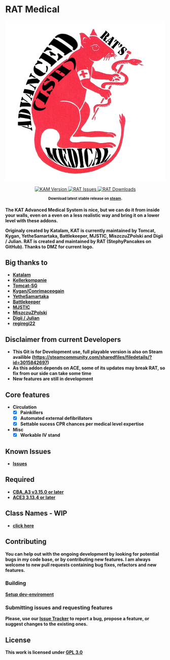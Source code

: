 # RAT Medical

<p align="center">
    <img src="https://raw.githubusercontent.com/StephyPancakes/RAT-Advancedish-Medical/master/logo3.png">
</p>

<p align="center">
    <a href="https://raw.githubusercontent.com/StephyPancakes/RAT-Advancedish-Medical/releases/latest">
        <img src="https://img.shields.io/badge/Version-2.0-blue.svg?style=flat-square" alt="KAM Version">
    </a>
    <a href="https://raw.githubusercontent.com/StephyPancakes/RAT-Advancedish-Medical/issues">
        <img src="https://img.shields.io/github/issues-raw/Tomcat-SG/KAM.svg?style=flat-square&label=Issues" alt="RAT Issues">
    </a>
    <a href="https://raw.githubusercontent.com/StephyPancakes/RAT-Advancedish-Medical/releases/latest">
        <img src="https://img.shields.io/github/downloads/Tomcat-SG/KAM/total.svg?style=flat-square&label=Downloads" alt="RAT Downloads">
    </a>
</p>

<p align="center">
    <sup><strong>Download latest stable release on <a href="https://steamcommunity.com/sharedfiles/filedetails/?id=3015842697">steam</a>.<br/>
</p>


**The KAT Advanced Medical System is nice, but we can do it from inside your walls, even on a even on a less realistic way and bring it on a lower level with these addons.**

Originaly created by Katalam, KAT is currently maintained by Tomcat, Kygan, YetheSamartaka, Battlekeeper, MJSTIC, MiszczuZPolski and Digii / Julian. RAT is created and maintained by RAT (StephyPancakes on GitHub). Thanks to DMZ for current logo.

## Big thanks to

- [Katalam](https://github.com/Katalam)
- [Kellerkompanie](http://kellerkompanie.com/)
- [Tomcat-SG](https://github.com/Tomcat-SG)
- [Kygan/Conrimaceogain](https://github.com/Conrimaceogain)
- [YetheSamartaka](https://github.com/YetheSamartaka)
- [Battlekeeper](https://github.com/Battlekeeper)
- [MJSTIC](https://github.com/mazinskihenry)
- [MiszczuZPolski](https://github.com/MiszczuZPolski)
- [Digii / Julian](https://github.com/AtrixZockt)
- [regiregi22](https://github.com/regiregi22)

## Disclaimer from current Developers

- This Git is for Development use, full playable version is also on Steam availible (https://steamcommunity.com/sharedfiles/filedetails/?id=3015842697)
- As this addon depends on ACE, some of its updates may break RAT, so fix from our side can take some time
- New features are still in development

## Core features

- Circulation
  - [x] Painkillers
  - [x] Automated external defibrillators
  - [x] Settable sucess CPR chances per medical level expertise
- Misc
  - [x] Workable IV stand

## Known Issues

- [Issues](https://github.com/RAT-Advancedish-Medical/RAT/issues)

## Required

- [CBA_A3 v3.15.0 or later](https://steamcommunity.com/sharedfiles/filedetails/?id=450814997)
- [ACE3 3.13.4 or later](https://steamcommunity.com/sharedfiles/filedetails/?id=463939057)

## Class Names - WIP

- [click here](https://github.com/Tomcat-SG/KAM/wiki/Classnames)

## Contributing

You can help out with the ongoing development by looking for potential bugs in my code base, or by contributing new features. I am always welcome to new pull requests containing bug fixes, refactors and new features.

### Building

[Setup dev-enviroment](https://github.com/Tomcat-SG/KAM/wiki/Build-KAM-with-SQFC)

### Submitting issues and requesting features

Please, use our [Issue Tracker](https://github.com/StephyPancakes/RAT-Advancedish-Medical/issues) to report a bug, propose a feature, or suggest changes to the existing ones.

## License

This work is licensed under [GPL 3.0](https://www.gnu.org/licenses/gpl-3.0.html)
